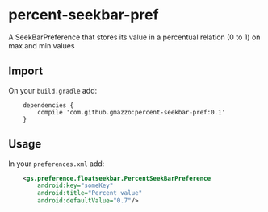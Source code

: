 # percent-seekbar-pref
A SeekBarPreference that stores its value in a percentual relation (0 to 1) on max and min values

## Import
On your `build.gradle` add:
```
    dependencies {
        compile 'com.github.gmazzo:percent-seekbar-pref:0.1'
    }
```

## Usage
In your `preferences.xml` add:
```xml
    <gs.preference.floatseekbar.PercentSeekBarPreference
        android:key="someKey"
        android:title="Percent value"
        android:defaultValue="0.7"/>
```
